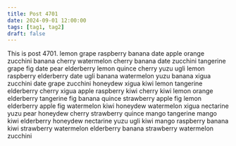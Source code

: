 ```yaml
---
title: Post 4701
date: 2024-09-01 12:00:00
tags: [tag1, tag2]
draft: false
---
```

This is post 4701.
lemon
grape
raspberry
banana
date
apple
orange
zucchini
banana
cherry
watermelon
cherry
banana
date
zucchini
tangerine
grape
fig
date
pear
elderberry
lemon
quince
cherry
yuzu
ugli
lemon
raspberry
elderberry
date
ugli
banana
watermelon
yuzu
banana
xigua
zucchini
date
grape
zucchini
honeydew
xigua
kiwi
lemon
tangerine
elderberry
cherry
xigua
apple
raspberry
kiwi
cherry
kiwi
lemon
orange
elderberry
tangerine
fig
banana
quince
strawberry
apple
fig
lemon
elderberry
apple
fig
watermelon
kiwi
honeydew
watermelon
xigua
nectarine
yuzu
pear
honeydew
cherry
strawberry
quince
mango
tangerine
mango
kiwi
elderberry
honeydew
nectarine
yuzu
ugli
kiwi
mango
raspberry
banana
kiwi
strawberry
watermelon
elderberry
banana
strawberry
watermelon
zucchini
